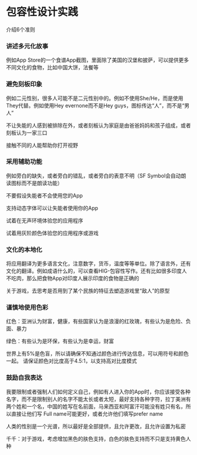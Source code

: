 # 包容性设计实践

介绍6个准则

### 讲述多元化故事

例如App Store的一个食谱App截图，里面除了美国的汉堡和披萨，可以提供更多不同文化的食物，比如中国大饼，法餐等

### 避免刻板印象

例如二元性别，很多人可能不是二元性别中的。例如不使用She/He，而是使用They代替。例如使用Hey evernone而不是Hey guys，图标传达“人”，而不是“男人”

不让失能的人感到被排除在外，或者刻板认为家庭是由爸爸妈妈和孩子组成，或者刻板认为一家三口

接触不同的人能帮助你打开视野

### 采用辅助功能

例如旁白的缺失，或者旁白的错乱，或者旁白的表意不明（SF Symbol会自动朗读图标而不是朗读功能）

不要假设失能者不会使用您的App

支持动态字体可以让失能者使用你的App

试着在无声环境体验您的应用程序

试着用灰阶颜色体验您的应用程序或游戏 

### 文化的本地化

将应用翻译为更多语言文化，注意数字，货币，温度等等单位。除了语言外，还有文化的翻译。例如成语什么的，可以查看HIG-包容性写作。还有比如很多印度人不吃肉，那么把食物App对印度人展示印度的食物是正确的

关于游戏，去思考是否用到了某个民族的特征去塑造游戏里“敌人”的原型

### 谨慎地使用色彩

红色：亚洲认为财富，健康，有些国家认为是浪漫的红玫瑰，有些认为是危险、负面、暴力 

绿色：有些认为是环保，有些认为是幸运，财富

世界上有5%是色盲，所以请确保不知通过颜色进行传达信息，可以用符号和颜色一起。 请保证颜色对比度高于4.5:1，以支持高对比度模式 

### 鼓励自我表达

我要限制或者强制人们如何定义自己，例如有人进入你的App时，你应该接受各种名字，而不是限制别人的名字不能太长或者太短，最好支持各种字符，拉丁美洲有两个姓和一个名，中国的姓写在名前面，马来西亚和阿富汗可能没有姓只有名，所以直接让他们写 Full name可能更好，或者允许他们填写prefer name

人类的性别是一个光谱，所以最好是全部提供，且允许更改，且允许设置为私密

千千：对于游戏，考虑增加黑色的肤色支持，白色的肤色支持而不只是支持黄色人种


